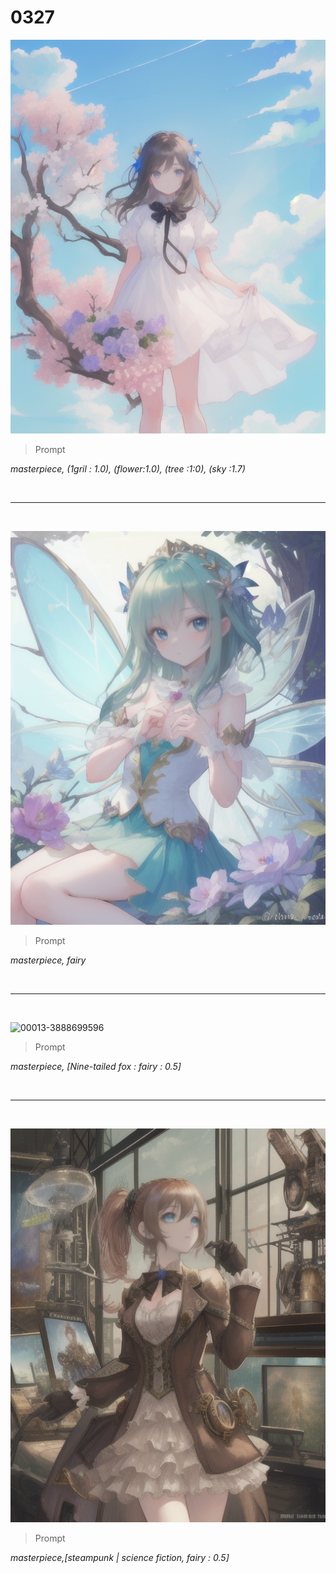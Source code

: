 # 0327

![image](https://github.com/zelkovahill/AI_Project_2025_01/blob/main/img2img/0327/00009-4121473032.png)

>Prompt

*masterpiece, (1gril : 1.0), (flower:1.0), (tree :1:0), (sky :1.7)*

<br>

---

<br>



![image](https://github.com/zelkovahill/AI_Project_2025_01/blob/main/img2img/0327/00015-2718807110.png)

>Prompt

*masterpiece, fairy*

<br>

---

<br>

![00013-3888699596](https://github.com/user-attachments/assets/49e1efae-5a89-4b05-9b3c-808f0d3000f9)

>Prompt

*masterpiece, [Nine-tailed fox : fairy : 0.5]*

<br>

---

<br>

![image](https://github.com/zelkovahill/AI_Project_2025_01/blob/main/img2img/0327/00011-2248339979.png)

>Prompt

*masterpiece,[steampunk | science fiction, fairy : 0.5]*
